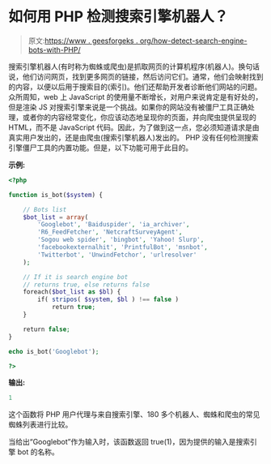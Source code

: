 # 如何用 PHP 检测搜索引擎机器人？

> 原文:[https://www . geesforgeks . org/how-detect-search-engine-bots-with-PHP/](https://www.geeksforgeeks.org/how-to-detect-search-engine-bots-with-php/)

搜索引擎机器人(有时称为蜘蛛或爬虫)是抓取网页的计算机程序(机器人)。换句话说，他们访问网页，找到更多网页的链接，然后访问它们。通常，他们会映射找到的内容，以便以后用于搜索目的(索引)。他们还帮助开发者诊断他们网站的问题。
众所周知，web 上 JavaScript 的使用量不断增长，对用户来说肯定是有好处的，但是渲染 JS 对搜索引擎来说是一个挑战。如果你的网站没有被僵尸工具正确处理，或者你的内容经常变化，你应该动态地呈现你的页面，并向爬虫提供呈现的 HTML，而不是 JavaScript 代码。因此，为了做到这一点，您必须知道请求是由真实用户发出的，还是由爬虫(搜索引擎机器人)发出的。
PHP 没有任何检测搜索引擎僵尸工具的内置功能。但是，以下功能可用于此目的。

**示例:**

```php
<?php

function is_bot($system) {

    // Bots list 
    $bot_list = array(
        'Googlebot', 'Baiduspider', 'ia_archiver',
        'R6_FeedFetcher', 'NetcraftSurveyAgent',
        'Sogou web spider', 'bingbot', 'Yahoo! Slurp',
        'facebookexternalhit', 'PrintfulBot', 'msnbot',
        'Twitterbot', 'UnwindFetchor', 'urlresolver'
    );

    // If it is search engine bot
    // returns true, else returns false
    foreach($bot_list as $bl) {
        if( stripos( $system, $bl ) !== false )
            return true;
    }

    return false;
}

echo is_bot('Googlebot');

?>
```

**输出:**

```php
1
```

这个函数将 PHP 用户代理与来自搜索引擎、180 多个机器人、蜘蛛和爬虫的常见蜘蛛列表进行比较。

当给出“Googlebot”作为输入时，该函数返回 true(1)，因为提供的输入是搜索引擎 bot 的名称。